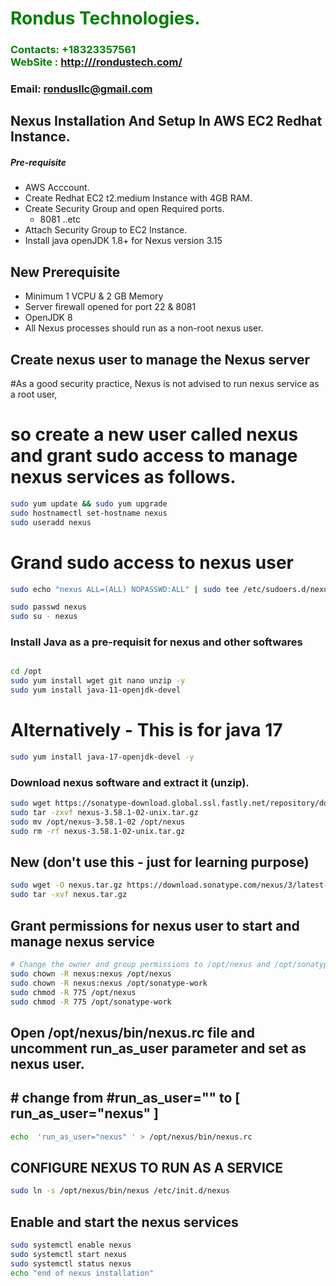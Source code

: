 #  **<span style="color:green">Rondus Technologies.</span>**
### **<span style="color:green">Contacts: +18323357561<br> WebSite : <http:///rondustech.com/></span>**
### **Email: rondusllc@gmail.com**



## Nexus Installation And Setup In AWS EC2 Redhat Instance.
##### Pre-requisite
+ AWS Acccount.
+ Create Redhat EC2 t2.medium Instance with 4GB RAM.
+ Create Security Group and open Required ports.
   + 8081 ..etc
+ Attach Security Group to EC2 Instance.
+ Install java openJDK 1.8+ for Nexus version 3.15
## New Prerequisite
+ Minimum 1 VCPU & 2 GB Memory
+ Server firewall opened for port 22 & 8081 
+ OpenJDK 8
+ All Nexus processes should run as a non-root nexus user.

## Create nexus user to manage the Nexus server

#As a good security practice, Nexus is not advised to run nexus service as a root user, 
# so create a new user called nexus and grant sudo access to manage nexus services as follows.
```sh
sudo yum update && sudo yum upgrade
sudo hostnamectl set-hostname nexus
sudo useradd nexus
```
# Grand sudo access to nexus user
```sh
sudo echo "nexus ALL=(ALL) NOPASSWD:ALL" | sudo tee /etc/sudoers.d/nexus

sudo passwd nexus
sudo su - nexus
```

### Install Java as a pre-requisit for nexus and other softwares

``` sh

cd /opt
sudo yum install wget git nano unzip -y
sudo yum install java-11-openjdk-devel 
```
# Alternatively - This is for java 17
```sh
sudo yum install java-17-openjdk-devel -y
```
### Download nexus software and extract it (unzip).
```sh
sudo wget https://sonatype-download.global.ssl.fastly.net/repository/downloads-prod-group/3/nexus-3.58.1-02-unix.tar.gz
sudo tar -zxvf nexus-3.58.1-02-unix.tar.gz
sudo mv /opt/nexus-3.58.1-02 /opt/nexus
sudo rm -rf nexus-3.58.1-02-unix.tar.gz
```

## New (don't use this - just for learning purpose)
```sh
sudo wget -O nexus.tar.gz https://download.sonatype.com/nexus/3/latest-unix.tar.gz
sudo tar -xvf nexus.tar.gz
```

## Grant permissions for nexus user to start and manage nexus service
```sh
# Change the owner and group permissions to /opt/nexus and /opt/sonatype-work directories.
sudo chown -R nexus:nexus /opt/nexus
sudo chown -R nexus:nexus /opt/sonatype-work
sudo chmod -R 775 /opt/nexus
sudo chmod -R 775 /opt/sonatype-work
```
##  Open /opt/nexus/bin/nexus.rc file and  uncomment run_as_user parameter and set as nexus user.
## # change from #run_as_user="" to [ run_as_user="nexus" ]

```sh
echo  'run_as_user="nexus" ' > /opt/nexus/bin/nexus.rc
```

##  CONFIGURE NEXUS TO RUN AS A SERVICE 
```sh
sudo ln -s /opt/nexus/bin/nexus /etc/init.d/nexus
```

## Enable and start the nexus services
```sh
sudo systemctl enable nexus
sudo systemctl start nexus
sudo systemctl status nexus
echo "end of nexus installation"
```
